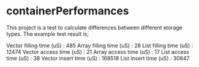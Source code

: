 # containerPerformances
This project is a test to calculate differences between different storage types.
The example test result is;

Vector filling time (uS) : 485
Array filling time (uS) : 28
List filling time (uS) : 12474
Vector access time (uS) : 21
Array access time (uS) : 17
List access time (uS) : 38
Vector insert time (uS) : 168518
List insert time (uS) : 30847
